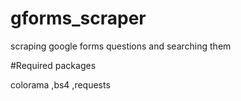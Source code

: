 # gforms_scraper
scraping google forms questions and searching them

#Required packages

colorama
,bs4
,requests
